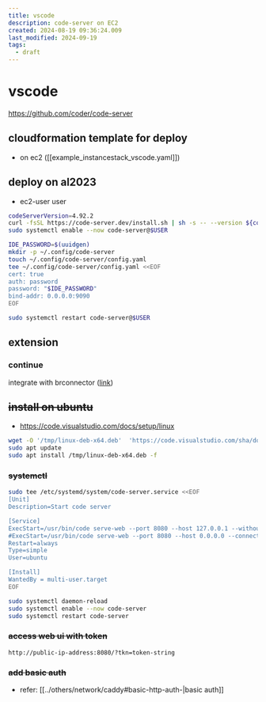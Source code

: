 ```yaml
---
title: vscode
description: code-server on EC2
created: 2024-08-19 09:36:24.009
last_modified: 2024-09-19
tags:
  - draft
---
```


# vscode
https://github.com/coder/code-server

## cloudformation template for deploy
-  on ec2 ([[example_instancestack_vscode.yaml]])

## deploy on al2023
- ec2-user user
```sh
codeServerVersion=4.92.2
curl -fsSL https://code-server.dev/install.sh | sh -s -- --version ${codeServerVersion}
sudo systemctl enable --now code-server@$USER

IDE_PASSWORD=$(uuidgen)
mkdir -p ~/.config/code-server
touch ~/.config/code-server/config.yaml
tee ~/.config/code-server/config.yaml <<EOF
cert: true 
auth: password
password: "$IDE_PASSWORD"
bind-addr: 0.0.0.0:9090
EOF

sudo systemctl restart code-server@$USER

```

## extension
### continue
integrate with brconnector ([link](https://docs.continue.dev/reference/Model%20Providers/openai))



## ~~install on ubuntu~~
- https://code.visualstudio.com/docs/setup/linux
```sh
wget -O '/tmp/linux-deb-x64.deb'  'https://code.visualstudio.com/sha/download?build=stable&os=linux-deb-x64'
sudo apt update
sudo apt install /tmp/linux-deb-x64.deb -f

```

### ~~systemctl~~
```sh
sudo tee /etc/systemd/system/code-server.service <<EOF
[Unit]
Description=Start code server

[Service]
ExecStart=/usr/bin/code serve-web --port 8080 --host 127.0.0.1 --without-connection-token
#ExecStart=/usr/bin/code serve-web --port 8080 --host 0.0.0.0 --connection-token token-string 
Restart=always
Type=simple
User=ubuntu

[Install]
WantedBy = multi-user.target
EOF

sudo systemctl daemon-reload
sudo systemctl enable --now code-server
sudo systemctl restart code-server

```

### ~~access web ui with token~~
```
http://public-ip-address:8080/?tkn=token-string
```

### ~~add basic auth~~
- refer: [[../others/network/caddy#basic-http-auth-|basic auth]]


